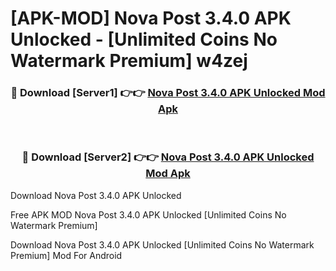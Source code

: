 # [APK-MOD] Nova Post 3.4.0 APK Unlocked - [Unlimited Coins No Watermark Premium] w4zej



<div align="center">
<h3>🔴 Download [Server1] 👉👉 <a href="https://momento.my/?title=Nova_Post_3.4.0_APK_Unlocked">Nova Post 3.4.0 APK Unlocked Mod Apk</a></h3><br>

<h3>🔴 Download [Server2] 👉👉 <a href="https://momento.my/?title=Nova_Post_3.4.0_APK_Unlocked">Nova Post 3.4.0 APK Unlocked Mod Apk</a></h3>
</div>



Download Nova Post 3.4.0 APK Unlocked 

Free APK MOD Nova Post 3.4.0 APK Unlocked [Unlimited Coins No Watermark Premium]

Download Nova Post 3.4.0 APK Unlocked [Unlimited Coins No Watermark Premium] Mod For Android
